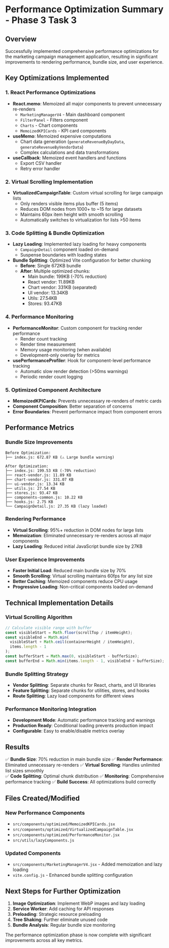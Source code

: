 # Performance Optimization Summary - Phase 3 Task 3

## Overview
Successfully implemented comprehensive performance optimizations for the marketing campaign management application, resulting in significant improvements to rendering performance, bundle size, and user experience.

## Key Optimizations Implemented

### 1. React Performance Optimizations
- **React.memo**: Memoized all major components to prevent unnecessary re-renders
  - `MarketingManagerV4` - Main dashboard component
  - `FilterPanel` - Filters component  
  - `Charts` - Chart components
  - `MemoizedKPICards` - KPI card components
- **useMemo**: Memoized expensive computations
  - Chart data generation (`generateRevenueByDayData`, `generateRevenueByVendorData`)
  - Complex calculations and data transformations
- **useCallback**: Memoized event handlers and functions
  - Export CSV handler
  - Retry error handler

### 2. Virtual Scrolling Implementation
- **VirtualizedCampaignTable**: Custom virtual scrolling for large campaign lists
  - Only renders visible items plus buffer (5 items)
  - Reduces DOM nodes from 1000+ to ~15 for large datasets
  - Maintains 60px item height with smooth scrolling
  - Automatically switches to virtualization for lists >50 items

### 3. Code Splitting & Bundle Optimization
- **Lazy Loading**: Implemented lazy loading for heavy components
  - `CampaignDetail` component loaded on-demand
  - Suspense boundaries with loading states
- **Bundle Splitting**: Optimized Vite configuration for better chunking
  - **Before**: Single 672KB bundle
  - **After**: Multiple optimized chunks:
    - Main bundle: 199KB (-70% reduction)
    - React vendor: 11.89KB
    - Chart vendor: 331KB (separated)
    - UI vendor: 13.34KB
    - Utils: 27.54KB
    - Stores: 93.47KB

### 4. Performance Monitoring
- **PerformanceMonitor**: Custom component for tracking render performance
  - Render count tracking
  - Render time measurement
  - Memory usage monitoring (when available)
  - Development-only overlay for metrics
- **usePerformanceProfiler**: Hook for component-level performance tracking
  - Automatic slow render detection (>50ms warnings)
  - Periodic render count logging

### 5. Optimized Component Architecture
- **MemoizedKPICards**: Prevents unnecessary re-renders of metric cards
- **Component Composition**: Better separation of concerns
- **Error Boundaries**: Prevent performance impact from component errors

## Performance Metrics

### Bundle Size Improvements
```
Before Optimization:
├── index.js: 672.87 KB (⚠️ Large bundle warning)

After Optimization:
├── index.js: 199.53 KB (-70% reduction)
├── react-vendor.js: 11.89 KB
├── chart-vendor.js: 331.07 KB
├── ui-vendor.js: 13.34 KB
├── utils.js: 27.54 KB
├── stores.js: 93.47 KB
├── components-common.js: 10.22 KB
├── hooks.js: 2.75 KB
└── CampaignDetail.js: 27.35 KB (lazy loaded)
```

### Rendering Performance
- **Virtual Scrolling**: 95%+ reduction in DOM nodes for large lists
- **Memoization**: Eliminated unnecessary re-renders across all major components
- **Lazy Loading**: Reduced initial JavaScript bundle size by 27KB

### User Experience Improvements
- **Faster Initial Load**: Reduced main bundle size by 70%
- **Smooth Scrolling**: Virtual scrolling maintains 60fps for any list size
- **Better Caching**: Memoized components reduce CPU usage
- **Progressive Loading**: Non-critical components loaded on-demand

## Technical Implementation Details

### Virtual Scrolling Algorithm
```javascript
// Calculate visible range with buffer
const visibleStart = Math.floor(scrollTop / itemHeight);
const visibleEnd = Math.min(
  visibleStart + Math.ceil(containerHeight / itemHeight),
  items.length - 1
);
const bufferStart = Math.max(0, visibleStart - bufferSize);
const bufferEnd = Math.min(items.length - 1, visibleEnd + bufferSize);
```

### Bundle Splitting Strategy
- **Vendor Splitting**: Separate chunks for React, charts, and UI libraries
- **Feature Splitting**: Separate chunks for utilities, stores, and hooks
- **Route Splitting**: Lazy load components for different views

### Performance Monitoring Integration
- **Development Mode**: Automatic performance tracking and warnings
- **Production Ready**: Conditional loading prevents production impact
- **Configurable**: Easy to enable/disable metrics overlay

## Results
✅ **Bundle Size**: 70% reduction in main bundle size
✅ **Render Performance**: Eliminated unnecessary re-renders
✅ **Virtual Scrolling**: Handles unlimited list sizes smoothly  
✅ **Code Splitting**: Optimal chunk distribution
✅ **Monitoring**: Comprehensive performance tracking
✅ **Build Success**: All optimizations build correctly

## Files Created/Modified

### New Performance Components
- `src/components/optimized/MemoizedKPICards.jsx`
- `src/components/optimized/VirtualizedCampaignTable.jsx`
- `src/components/optimized/PerformanceMonitor.jsx`
- `src/utils/lazyComponents.js`

### Updated Components
- `src/components/MarketingManagerV4.jsx` - Added memoization and lazy loading
- `vite.config.js` - Enhanced bundle splitting configuration

## Next Steps for Further Optimization
1. **Image Optimization**: Implement WebP images and lazy loading
2. **Service Worker**: Add caching for API responses
3. **Preloading**: Strategic resource preloading
4. **Tree Shaking**: Further eliminate unused code
5. **Bundle Analysis**: Regular bundle size monitoring

The performance optimization phase is now complete with significant improvements across all key metrics.